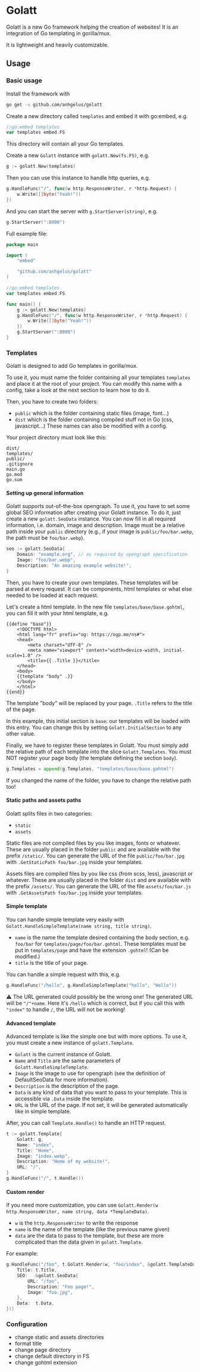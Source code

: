 # Golatt

Golatt is a new Go framework helping the creation of websites!
It is an integration of Go templating in gorilla/mux.

It is lightweight and heavily customizable.

## Usage
### Basic usage
Install the framework with
```bash
go get -u github.com/anhgelus/golatt
```

Create a new directory called `templates` and embed it with go:embed, e.g.
```go
//go:embed templates
var templates embed.FS
```
This directory will contain all your Go templates.

Create a new `Golatt` instance with `golatt.New(fs.FS)`, e.g.
```go
g := golatt.New(templates)
```

Then you can use this instance to handle http queries, e.g.
```go
g.HandleFunc("/", func(w http.ResponseWriter, r *http.Request) {
	w.Write([]byte("Yeah!"))
})
```

And you can start the server with `g.StartServer(string)`, e.g.
```go
g.StartServer(":8000")
```

Full example file:
```go
package main

import (
	"embed"

	"github.com/anhgelus/golatt"
)

//go:embed templates
var templates embed.FS

func main() {
	g := golatt.New(templates)
	g.HandleFunc("/", func(w http.ResponseWriter, r *http.Request) {
		w.Write([]byte("Yeah!"))
	})
	g.StartServer(":8000")
}
```
### Templates
Golatt is designed to add Go templates in gorilla/mux.

To use it, you must name the folder containing all your templates `templates` and place it at the root of your project.
You can modify this name with a config, take a look at the next section to learn how to do it.

Then, you have to create two folders:
- `public` which is the folder containing static files (image, font...)
- `dist` which is the folder containing compiled stuff not in Go (css, javascript...)
These names can also be modified with a config.

Your project directory must look like this:
```
dist/
templates/
public/
.gitignore
main.go
go.mod
go.sum
```

#### Setting up general information
Golatt supports out-of-the-box opengraph.
To use it, you have to set some global SEO information after creating your Golatt instance.
To do it, just create a new `golatt.SeoData` instance.
You can now fill in all required information, i.e. domain, image and description.
Image must be a relative path inside your `public` directory (e.g., if your image is `public/foo/bar.webp`, the path must be `foo/bar.webp`).
```go
seo := golatt.SeoData{
    Domain: "example.org", // as required by opengraph specification
    Image: "foo/bar.webp",
    Description: "An amazing example website!",
}
```

Then, you have to create your own templates.
These templates will be parsed at every request.
It can be components, html templates or what else needed to be loaded at each request.

Let's create a html template. 
In the new file `templates/base/base.gohtml`, you can fill it with your html template, e.g.
```gohtml
{{define "base"}}
    <!DOCTYPE html>
    <html lang="fr" prefix="og: https://ogp.me/ns#">
    <head>
        <meta charset="UTF-8" />
        <meta name="viewport" content="width=device-width, initial-scale=1.0" />
        <title>{{ .Title }}</title>
    </head>
    <body>
    {{template "body" .}}
    </body>
    </html>
{{end}}
```
The template "body" will be replaced by your page.
`.Title` refers to the title of the page.

In this example, this initial section is `base`: our templates will be loaded with this entry.
You can change this by setting `Golatt.InitialSection` to any other value.

Finally, we have to register these templates in Golatt.
You must simply add the relative path of each template into the slice `Golatt.Templates`.
You must NOT register your page body (the template defining the section `body`).
```go
g.Templates = append(g.Templates, "templates/base/base.gohtml")
```
If you changed the name of the folder, you have to change the relative path too!
#### Static paths and assets paths 
Golatt splits files in two categories:
- `static`
- `assets`

Static files are not compiled files by you like images, fonts or whatever.
These are usually placed in the folder `public` and are available with the prefix `/static/`.
You can generate the URL of the file `public/foo/bar.jpg` with `.GetStaticPath foo/bar.jpg` inside your templates.

Assets files are compiled files by you like css (from scss, less), javascript or whatever.
These are usually placed in the folder `dist` and are available with the prefix `/assets/`.
You can generate the URL of the file `assets/foo/bar.js` with `.GetAssetsPath foo/bar.jpg` inside your templates.
#### Simple template
You can handle simple template very easily with `Golatt.HandleSimpleTemplate(name string, title string)`.
- `name` is the name the template desired containing the body section, e.g. `foo/bar` for `templates/page/foo/bar.gohtml`.
These templates must be put in `templates/page` and have the extension `.gohtml`!
(Can be modified.)
- `title` is the title of your page.

You can handle a simple request with this, e.g.
```go
g.HandleFunc("/hello", g.HandleSimpleTemplate("hello", "Hello"))
```
:warning: The URL generated could possibly be the wrong one!
The generated URL will be `"/"+name`.
Here it's `/hello` which is correct, but if you call this with `"index"` to handle `/`, the URL will not be working!
#### Advanced template
Advanced template is like the simple one but with more options.
To use it, you must create a new instance of `golatt.Template`.
- `Golatt` is the current instance of Golatt.
- `Name` and `Title` are the same parameters of `Golatt.HandleSimpleTemplate`.
- `Image` is the image to use for opengraph (see the definition of DefaultSeoData for more information).
- `Description` is the description of the page.
- `Data` is any kind of data that you want to pass to your template. 
This is accessible via `.Data` inside the template.
- `URL` is the URL of the page.
If not set, it will be generated automatically like in simple template.

After, you can call `Template.Handle()` to handle an HTTP request.

```go
t := golatt.Template{
    Golatt: g,
    Name: "index",
    Title: "Home",
    Image: "index.webp",
    Description: "Home of my website!",
    URL: "/",
}
g.HandleFunc("/", t.Handle())
```
#### Custom render
If you need more customization, you can use `Golatt.Render(w http.ResponseWriter, name string, data *TemplateData)`.
- `w` is the `http.ResponseWriter` to write the response 
- `name` is the name of the template (like the previous name given) 
- `data` are the data to pass to the template, but these are more complicated than the data given in `golatt.Template`.

For example:
```go
g.HandleFunc("/foo", t.Golatt.Render(w, "foo/index", &golatt.TemplateData{
	Title: t.Title,
	SEO:   &golatt.SeoData{
        URL: "/foo",
        Description: "Foo page!",
        Image: "foo.jpg",
    },
	Data:  t.Data,
}))
```
### Configuration
- change static and assets directories
- format title
- change page directory
- change default directory in FS
- change gohtml extension
